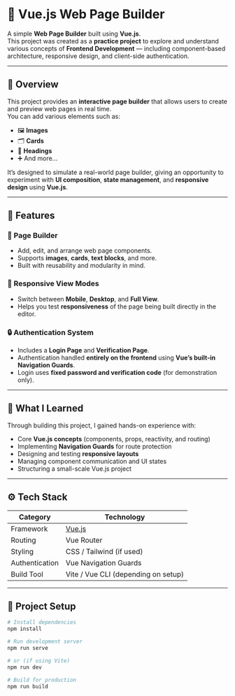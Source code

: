 # 🧱 Vue.js Web Page Builder

A simple **Web Page Builder** built using **Vue.js**.  
This project was created as a **practice project** to explore and understand various concepts of **Frontend Development** — including component-based architecture, responsive design, and client-side authentication.

---

## 🚀 Overview

This project provides an **interactive page builder** that allows users to create and preview web pages in real time.  
You can add various elements such as:

- 🖼️ **Images**
- 🗂️ **Cards**
- 📝 **Headings**
- ➕ And more...

It’s designed to simulate a real-world page builder, giving an opportunity to experiment with **UI composition**, **state management**, and **responsive design** using **Vue.js**.

---

## 🧩 Features

### 🔧 Page Builder
- Add, edit, and arrange web page components.
- Supports **images**, **cards**, **text blocks**, and more.
- Built with reusability and modularity in mind.

### 📱 Responsive View Modes
- Switch between **Mobile**, **Desktop**, and **Full View**.
- Helps you test **responsiveness** of the page being built directly in the editor.

### 🔒 Authentication System
- Includes a **Login Page** and **Verification Page**.
- Authentication handled **entirely on the frontend** using **Vue’s built-in Navigation Guards**.
- Login uses **fixed password and verification code** (for demonstration only).

---

## 🧠 What I Learned

Through building this project, I gained hands-on experience with:
- Core **Vue.js concepts** (components, props, reactivity, and routing)
- Implementing **Navigation Guards** for route protection
- Designing and testing **responsive layouts**
- Managing component communication and UI states
- Structuring a small-scale Vue.js project

---

## ⚙️ Tech Stack

| Category | Technology |
|-----------|-------------|
| Framework | [Vue.js](https://vuejs.org/) |
| Routing | Vue Router |
| Styling | CSS / Tailwind (if used) |
| Authentication | Vue Navigation Guards |
| Build Tool | Vite / Vue CLI (depending on setup) |

---

## 🧰 Project Setup

```bash
# Install dependencies
npm install

# Run development server
npm run serve

# or (if using Vite)
npm run dev

# Build for production
npm run build
